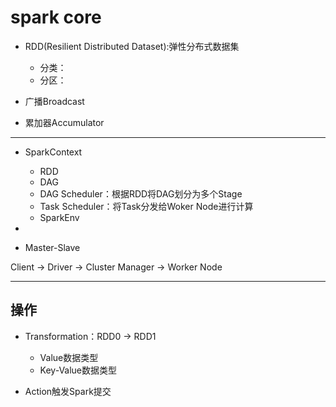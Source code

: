 # spark core

- RDD(Resilient Distributed Dataset):弹性分布式数据集
    - 分类：
    - 分区：

- 广播Broadcast
- 累加器Accumulator


---


- SparkContext
    - RDD
    - DAG
    - DAG Scheduler：根据RDD将DAG划分为多个Stage
    - Task Scheduler：将Task分发给Woker Node进行计算
    - SparkEnv

-


- Master-Slave

Client -> Driver -> Cluster Manager -> Worker Node



---


## 操作
- Transformation：RDD0 -> RDD1
    - Value数据类型
    - Key-Value数据类型

- Action触发Spark提交


